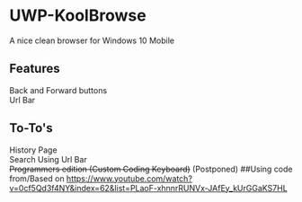 # UWP-KoolBrowse
A nice clean browser for Windows 10 Mobile
## Features
Back and Forward buttons</br>
Url Bar
## To-To's
History Page</br>
Search Using Url Bar</br>
~~Programmers edition (Custom Coding Keyboard)~~ (Postponed)
##Using code from/Based on
https://www.youtube.com/watch?v=0cf5Qd3f4NY&index=62&list=PLaoF-xhnnrRUNVx-JAfEy_kUrGGaKS7HL
